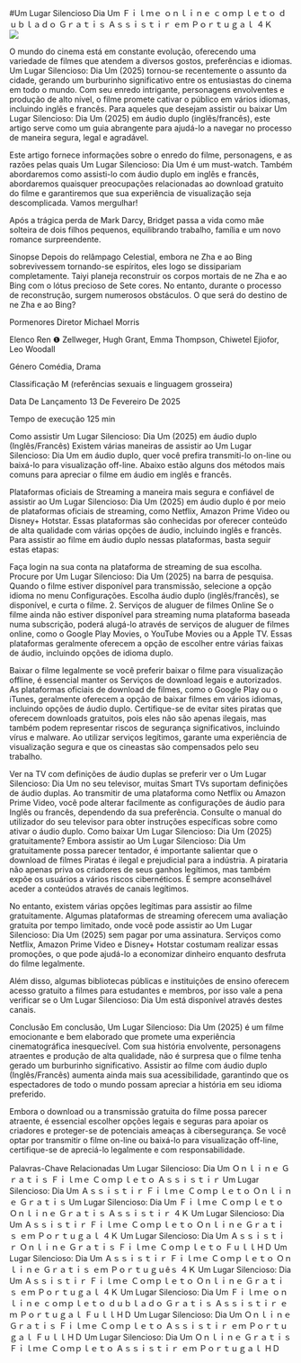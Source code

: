 #Um Lugar Silencioso Dia Um Ｆｉｌｍｅ ｏｎｌｉｎｅ ｃｏｍｐｌｅｔｏ ｄｕｂｌａｄｏ Ｇｒａｔｉｓ Ａｓｓｉｓｔｉｒ ｅｍ Ｐｏｒｔｕｇａｌ ４Ｋ  
[![](https://i.imgur.com/qSNzIqt.png)](https://movie.rssnews.media/mfDVMyVf.php)  
  
O mundo do cinema está em constante evolução, oferecendo uma variedade de filmes que atendem a diversos gostos, preferências e idiomas. Um Lugar Silencioso: Dia Um (2025) tornou-se recentemente o assunto da cidade, gerando um burburinho significativo entre os entusiastas do cinema em todo o mundo. Com seu enredo intrigante, personagens envolventes e produção de alto nível, o filme promete cativar o público em vários idiomas, incluindo inglês e francês. Para aqueles que desejam assistir ou baixar Um Lugar Silencioso: Dia Um (2025) em áudio duplo (inglês/francês), este artigo serve como um guia abrangente para ajudá-lo a navegar no processo de maneira segura, legal e agradável.

Este artigo fornece informações sobre o enredo do filme, personagens, e as razões pelas quais Um Lugar Silencioso: Dia Um é um must-watch. Também abordaremos como assisti-lo com áudio duplo em inglês e francês, abordaremos quaisquer preocupações relacionadas ao download gratuito do filme e garantiremos que sua experiência de visualização seja descomplicada. Vamos mergulhar!

Após a trágica perda de Mark Darcy, Bridget passa a vida como mãe solteira de dois filhos pequenos, equilibrando trabalho, família e um novo romance surpreendente.

Sinopse
Depois do relâmpago Celestial, embora ne Zha e ao Bing sobrevivessem tornando-se espíritos, eles logo se dissipariam completamente. Taiyi planeja reconstruir os corpos mortais de ne Zha e ao Bing com o lótus precioso de Sete cores. No entanto, durante o processo de reconstrução, surgem numerosos obstáculos. O que será do destino de ne Zha e ao Bing?

Pormenores
Diretor Michael Morris

Elenco Ren ❶ Zellweger, Hugh Grant, Emma Thompson, Chiwetel Ejiofor, Leo Woodall

Género Comédia, Drama

Classificação M (referências sexuais e linguagem grosseira)

Data De Lançamento 13 De Fevereiro De 2025

Tempo de execução 125 min

Como assistir Um Lugar Silencioso: Dia Um (2025) em áudio duplo (Inglês/Francês)
Existem várias maneiras de assistir ao Um Lugar Silencioso: Dia Um em áudio duplo, quer você prefira transmiti-lo on-line ou baixá-lo para visualização off-line. Abaixo estão alguns dos métodos mais comuns para apreciar o filme em áudio em inglês e francês.

Plataformas oficiais de Streaming a maneira mais segura e confiável de assistir ao Um Lugar Silencioso: Dia Um (2025) em áudio duplo é por meio de plataformas oficiais de streaming, como Netflix, Amazon Prime Video ou Disney+ Hotstar. Essas plataformas são conhecidas por oferecer conteúdo de alta qualidade com várias opções de áudio, incluindo inglês e francês.
Para assistir ao filme em áudio duplo nessas plataformas, basta seguir estas etapas:

Faça login na sua conta na plataforma de streaming de sua escolha. Procure por Um Lugar Silencioso: Dia Um (2025) na barra de pesquisa. Quando o filme estiver disponível para transmissão, selecione a opção idioma no menu Configurações. Escolha áudio duplo (inglês/francês), se disponível, e curta o filme. 2. Serviços de aluguer de filmes Online Se o filme ainda não estiver disponível para streaming numa plataforma baseada numa subscrição, poderá alugá-lo através de serviços de aluguer de filmes online, como o Google Play Movies, o YouTube Movies ou a Apple TV. Essas plataformas geralmente oferecem a opção de escolher entre várias faixas de áudio, incluindo opções de idioma duplo.

Baixar o filme legalmente se você preferir baixar o filme para visualização offline, é essencial manter os Serviços de download legais e autorizados. As plataformas oficiais de download de filmes, como o Google Play ou o iTunes, geralmente oferecem a opção de baixar filmes em vários idiomas, incluindo opções de áudio duplo.
Certifique-se de evitar sites piratas que oferecem downloads gratuitos, pois eles não são apenas ilegais, mas também podem representar riscos de segurança significativos, incluindo vírus e malware. Ao utilizar serviços legítimos, garante uma experiência de visualização segura e que os cineastas são compensados pelo seu trabalho.

Ver na TV com definições de áudio duplas se preferir ver o Um Lugar Silencioso: Dia Um no seu televisor, muitas Smart TVs suportam definições de áudio duplas. Ao transmitir de uma plataforma como Netflix ou Amazon Prime Video, você pode alterar facilmente as configurações de áudio para Inglês ou francês, dependendo da sua preferência. Consulte o manual do utilizador do seu televisor para obter instruções específicas sobre como ativar o áudio duplo.
Como baixar Um Lugar Silencioso: Dia Um (2025) gratuitamente?
Embora assistir ao Um Lugar Silencioso: Dia Um gratuitamente possa parecer tentador, é importante salientar que o download de filmes Piratas é ilegal e prejudicial para a indústria. A pirataria não apenas priva os criadores de seus ganhos legítimos, mas também expõe os usuários a vários riscos cibernéticos. É sempre aconselhável aceder a conteúdos através de canais legítimos.

No entanto, existem várias opções legítimas para assistir ao filme gratuitamente. Algumas plataformas de streaming oferecem uma avaliação gratuita por tempo limitado, onde você pode assistir ao Um Lugar Silencioso: Dia Um (2025) sem pagar por uma assinatura. Serviços como Netflix, Amazon Prime Video e Disney+ Hotstar costumam realizar essas promoções, o que pode ajudá-lo a economizar dinheiro enquanto desfruta do filme legalmente.

Além disso, algumas bibliotecas públicas e instituições de ensino oferecem acesso gratuito a filmes para estudantes e membros, por isso vale a pena verificar se o Um Lugar Silencioso: Dia Um está disponível através destes canais.

Conclusão
Em conclusão, Um Lugar Silencioso: Dia Um (2025) é um filme emocionante e bem elaborado que promete uma experiência cinematográfica inesquecível. Com sua história envolvente, personagens atraentes e produção de alta qualidade, não é surpresa que o filme tenha gerado um burburinho significativo. Assistir ao filme com áudio duplo (Inglês/Francês) aumenta ainda mais sua acessibilidade, garantindo que os espectadores de todo o mundo possam apreciar a história em seu idioma preferido.

Embora o download ou a transmissão gratuita do filme possa parecer atraente, é essencial escolher opções legais e seguras para apoiar os criadores e proteger-se de potenciais ameaças à cibersegurança. Se você optar por transmitir o filme on-line ou baixá-lo para visualização off-line, certifique-se de apreciá-lo legalmente e com responsabilidade.

Palavras-Chave Relacionadas
Um Lugar Silencioso: Dia Um Ｏｎｌｉｎｅ Ｇｒａｔｉｓ Ｆｉｌｍｅ Ｃｏｍｐｌｅｔｏ Ａｓｓｉｓｔｉｒ
Um Lugar Silencioso: Dia Um Ａｓｓｉｓｔｉｒ Ｆｉｌｍｅ Ｃｏｍｐｌｅｔｏ Ｏｎｌｉｎｅ Ｇｒａｔｉｓ
Um Lugar Silencioso: Dia Um Ｆｉｌｍｅ Ｃｏｍｐｌｅｔｏ Ｏｎｌｉｎｅ Ｇｒａｔｉｓ Ａｓｓｉｓｔｉｒ ４Ｋ
Um Lugar Silencioso: Dia Um Ａｓｓｉｓｔｉｒ Ｆｉｌｍｅ Ｃｏｍｐｌｅｔｏ Ｏｎｌｉｎｅ Ｇｒａｔｉｓ ｅｍ Ｐｏｒｔｕｇａｌ ４Ｋ
Um Lugar Silencioso: Dia Um Ａｓｓｉｓｔｉｒ Ｏｎｌｉｎｅ Ｇｒａｔｉｓ Ｆｉｌｍｅ Ｃｏｍｐｌｅｔｏ ＦｕｌｌＨＤ
Um Lugar Silencioso: Dia Um Ａｓｓｉｓｔｉｒ Ｆｉｌｍｅ Ｃｏｍｐｌｅｔｏ Ｏｎｌｉｎｅ Ｇｒａｔｉｓ ｅｍ Ｐｏｒｔｕｇｕêｓ ４Ｋ
Um Lugar Silencioso: Dia Um Ａｓｓｉｓｔｉｒ Ｆｉｌｍｅ Ｃｏｍｐｌｅｔｏ Ｏｎｌｉｎｅ Ｇｒａｔｉｓ ｅｍ Ｐｏｒｔｕｇａｌ ４Ｋ
Um Lugar Silencioso: Dia Um Ｆｉｌｍｅ ｏｎｌｉｎｅ ｃｏｍｐｌｅｔｏ ｄｕｂｌａｄｏ Ｇｒａｔｉｓ Ａｓｓｉｓｔｉｒ ｅｍ Ｐｏｒｔｕｇａｌ ＦｕｌｌＨＤ
Um Lugar Silencioso: Dia Um Ｏｎｌｉｎｅ Ｇｒａｔｉｓ Ｆｉｌｍｅ Ｃｏｍｐｌｅｔｏ Ａｓｓｉｓｔｉｒ ｅｍ Ｐｏｒｔｕｇａｌ ＦｕｌｌＨＤ
Um Lugar Silencioso: Dia Um Ｏｎｌｉｎｅ Ｇｒａｔｉｓ Ｆｉｌｍｅ Ｃｏｍｐｌｅｔｏ Ａｓｓｉｓｔｉｒ ｅｍ Ｐｏｒｔｕｇａｌ ＨＤ
